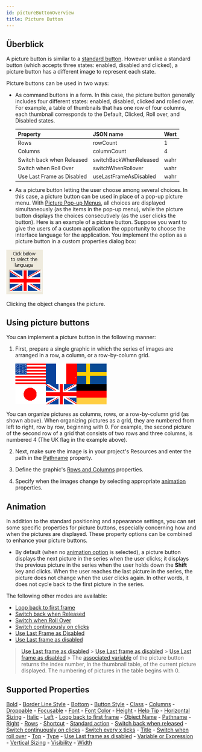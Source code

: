 ```yaml
---
id: pictureButtonOverview
title: Picture Button
---
```


## Überblick

A picture button is similar to a [standard button](button_overview.md). However unlike a standard button (which accepts three states: enabled, disabled and clicked), a picture button has a different image to represent each state.

Picture buttons can be used in two ways:

* As command buttons in a form. In this case, the picture button generally includes four different states: enabled, disabled, clicked and rolled over. For example, a table of thumbnails that has one row of four columns, each thumbnail corresponds to the Default, Clicked, Roll over, and Disabled states.

  | Property                   | JSON name              | Wert |
  | -------------------------- | ---------------------- | ---- |
  | Rows                       | rowCount               | 1    |
  | Columns                    | columnCount            | 4    |
  | Switch back when Released  | switchBackWhenReleased | wahr |
  | Switch when Roll Over      | switchWhenRollover     | wahr |
  | Use Last Frame as Disabled | useLastFrameAsDisabled | wahr |

* As a picture button letting the user choose among several choices. In this case, a picture button can be used in place of a pop-up picture menu. With [Picture Pop-up Menus](picturePopupMenu_overview.md), all choices are displayed simultaneously (as the items in the pop-up menu), while the picture button displays the choices consecutively (as the user clicks the button). Here is an example of a picture button. Suppose you want to give the users of a custom application the opportunity to choose the interface language for the application. You implement the option as a picture button in a custom properties dialog box:

![](../assets/en/FormObjects/button_pictureButton.png)

Clicking the object changes the picture.

## Using picture buttons

You can implement a picture button in the following manner:

1. First, prepare a single graphic in which the series of images are arranged in a row, a column, or a row-by-column grid.

   ![](../assets/en/FormObjects/pictureButton_grid.png)

You can organize pictures as columns, rows, or a row-by-column grid (as shown above). When organizing pictures as a grid, they  are numbered from left to right, row by row, beginning with 0. For example, the second picture of the second row of a grid that consists of two rows and three columns, is numbered 4 (The UK flag in the example above).

2. Next, make sure the image is in your project's Resources and enter the path in the [Pathname](properties_TextAndPicture.md#picture-pathname) property.

3. Define the graphic's [Rows and Columns](properties_Crop.md) properties.

4. Specify when the images change by selecting appropriate [animation](properties_Animation.md) properties.

## Animation

In addition to the standard positioning and appearance settings, you can set some specific properties for picture buttons, especially concerning how and when the pictures are displayed. These property options can be combined to enhance your picture buttons.

* By default (when no [animation option](properties_Animation.md) is selected), a picture button displays the next picture in the series when the user clicks; it displays the previous picture in the series when the user holds down the **Shift** key and clicks. When the user reaches the last picture in the series, the picture does not change when the user clicks again. In other words, it does not cycle back to the first picture in the series.

The following other modes are available:
* [Loop back to first frame](properties_Animation.md#loopBackToFirstFrame)
* [Switch back when Released](properties_Animation.md#switch-back-when-released)
* [Switch when Roll Over](properties_Animation.md#switch-when-roll-over)
* [Switch continuously on clicks](properties_Animation.md#switch-continuously-on-clicks)
* [Use Last Frame as Disabled](properties_Animation.md#use-last-frame-as-disabled)
* [Use Last frame as disabled](properties_Animation.md#use-last-frame-as-disabled)
> [Use Last frame as disabled](properties_Animation.md#use-last-frame-as-disabled) > [Use Last frame as disabled](properties_Animation.md#use-last-frame-as-disabled) > [Use Last frame as disabled](properties_Animation.md#use-last-frame-as-disabled) > The [associated variable](properties_Object.md#variable-or-expression) of the picture button returns the index number, in the thumbnail table, of the current picture displayed. The numbering of pictures in the table begins with 0.

## Supported Properties

[Bold](properties_Text.md#bold) - [Border Line Style](properties_BackgroundAndBorder.md#border-line-style) - [Bottom](properties_CoordinatesAndSizing.md#bottom) - [Button Style](properties_TextAndPicture.md#button-style) - [Class](properties_Object.md#css-class) - [Columns](properties_Crop.md#columns) - [Droppable](properties_Action.md#droppable) - [Focusable](properties_Entry.md#focusable) - [Font](properties_Text.md#font) - [Font Color](properties_Text.md#font-color) - [Height](properties_CoordinatesAndSizing.md#height) - [Help Tip](properties_Help.md#help-tip) - [Horizontal Sizing](properties_ResizingOptions.md#horizontal-sizing) - [Italic](properties_Text.md#italic) - [Left](properties_CoordinatesAndSizing.md#left) - [Loop back to first frame](properties_Animation.md#loopBackToFirstFrame) - [Object Name](properties_Object.md#object-name) - [Pathname](properties_Picture.md#pathname) - [Right](properties_CoordinatesAndSizing.md#right) - [Rows](properties_Crop.md#rows) - [Shortcut](properties_Entry.md#shortcut) - [Standard action](properties_Action.md#standard-action) - [Switch back when released](properties_Animation.md#switchBackWhenReleased) - [Switch continuously on clicks](properties_Animation.md#switch-continuously-on-clicks) - [Switch every x ticks](properties_Animation.md#switch-every-x-ticks) - [Title](properties_Object.md#title) - [Switch when roll over](properties_Animation.md#switchWhenRollOver) - [Top](properties_CoordinatesAndSizing.md#top) - [Type](properties_Object.md#type) - [Use Last frame as disabled](properties_Animation.md#use-last-frame-as-disabled) - [Variable or Expression](properties_Object.md#variable-or-expression) - [Vertical Sizing](properties_ResizingOptions.md#vertical-sizing) - [Visibility](properties_Display.md#visibility) - [Width](properties_CoordinatesAndSizing.md#width)
